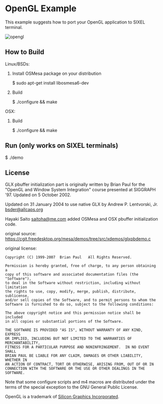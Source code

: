 OpenGL Example
==============

This example suggests how to port your OpenGL application to SIXEL terminal.

  ![opengl](https://raw.githubusercontent.com/saitoha/libsixel/data/data/example_opengl.gif)


How to Build
------------

Linux/BSDs:

  1. Install OSMesa package on your distribution

      $ sudo apt-get install libosmesa6-dev

  2. Build

      $ ./configure && make

OSX:

  1. Build

      $ ./configure && make


Run (only works on SIXEL terminals)
-----------------------------------

  $ ./demo


License
--------

GLX pbuffer initialization part is originally written by
Brian Paul for the "OpenGL and Window System Integration"
course presented at SIGGRAPH '97.  Updated on 5 October 2002.

Updated on 31 January 2004 to use native GLX by
Andrew P. Lentvorski, Jr. <bsder@allcaps.org>

Hayaki Saito <saitoha@me.com> added OSMesa and OSX pbuffer
initialization code.

original source:
https://cgit.freedesktop.org/mesa/demos/tree/src/xdemos/glxpbdemo.c

original license:

```
Copyright (C) 1999-2007  Brian Paul   All Rights Reserved.

Permission is hereby granted, free of charge, to any person obtaining a
copy of this software and associated documentation files (the "Software"),
to deal in the Software without restriction, including without limitation
the rights to use, copy, modify, merge, publish, distribute, sublicense,
and/or sell copies of the Software, and to permit persons to whom the
Software is furnished to do so, subject to the following conditions:

The above copyright notice and this permission notice shall be included
in all copies or substantial portions of the Software.

THE SOFTWARE IS PROVIDED "AS IS", WITHOUT WARRANTY OF ANY KIND, EXPRESS
OR IMPLIED, INCLUDING BUT NOT LIMITED TO THE WARRANTIES OF MERCHANTABILITY,
FITNESS FOR A PARTICULAR PURPOSE AND NONINFRINGEMENT.  IN NO EVENT SHALL
BRIAN PAUL BE LIABLE FOR ANY CLAIM, DAMAGES OR OTHER LIABILITY, WHETHER IN
AN ACTION OF CONTRACT, TORT OR OTHERWISE, ARISING FROM, OUT OF OR IN
CONNECTION WITH THE SOFTWARE OR THE USE OR OTHER DEALINGS IN THE SOFTWARE.
```

Note that some configure scripts and m4 macros are distributed under the terms
of the special exception to the GNU General Public License.

OpenGL is a trademark of [Silicon Graphics Incorporated](http://www.sgi.com/).
